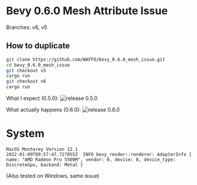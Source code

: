 # Bevy 0.6.0 Mesh Attribute Issue

Branches: v6, v5

## How to duplicate
```bash
git clone https://github.com/WAFFO/bevy_0.6.0_mesh_issue.git
cd bevy_0.6.0_mesh_issue
git checkout v5
cargo run
git checkout v6
cargo run
```

What I expect (0.5.0):
![release 0.5.0](https://i.imgur.com/0hwoeTV.png)

What actually happens (0.6.0):
![release 0.6.0](https://i.imgur.com/ueLmRkZ.png)

# System
```
MacOS Monterey Version 12.1
2022-01-09T09:57:47.727055Z  INFO bevy_render::renderer: AdapterInfo { name: "AMD Radeon Pro 5500M", vendor: 0, device: 0, device_type: DiscreteGpu, backend: Metal }
```
(Also tested on Windows, same issue)

